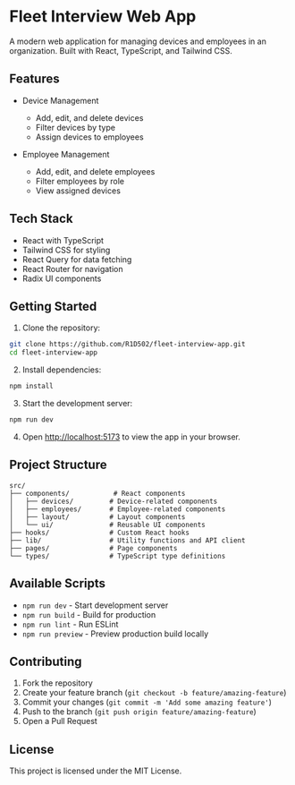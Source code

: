 # Fleet Interview Web App

A modern web application for managing devices and employees in an organization. Built with React, TypeScript, and Tailwind CSS.

## Features

- Device Management
  - Add, edit, and delete devices
  - Filter devices by type
  - Assign devices to employees

- Employee Management
  - Add, edit, and delete employees
  - Filter employees by role
  - View assigned devices

## Tech Stack

- React with TypeScript
- Tailwind CSS for styling
- React Query for data fetching
- React Router for navigation
- Radix UI components

## Getting Started

1. Clone the repository:
```bash
git clone https://github.com/R1D502/fleet-interview-app.git
cd fleet-interview-app
```

2. Install dependencies:
```bash
npm install
```

3. Start the development server:
```bash
npm run dev
```

4. Open [http://localhost:5173](http://localhost:5173) to view the app in your browser.

## Project Structure

```
src/
├── components/           # React components
│   ├── devices/         # Device-related components
│   ├── employees/       # Employee-related components
│   ├── layout/          # Layout components
│   └── ui/              # Reusable UI components
├── hooks/               # Custom React hooks
├── lib/                 # Utility functions and API client
├── pages/               # Page components
└── types/               # TypeScript type definitions
```

## Available Scripts

- `npm run dev` - Start development server
- `npm run build` - Build for production
- `npm run lint` - Run ESLint
- `npm run preview` - Preview production build locally

## Contributing

1. Fork the repository
2. Create your feature branch (`git checkout -b feature/amazing-feature`)
3. Commit your changes (`git commit -m 'Add some amazing feature'`)
4. Push to the branch (`git push origin feature/amazing-feature`)
5. Open a Pull Request

## License

This project is licensed under the MIT License.
